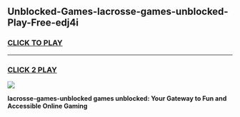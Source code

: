 
## Unblocked-Games-lacrosse-games-unblocked-Play-Free-edj4i
<h3>
<a href="https://premium76.site?title=lacrosse-games-unblocked&ref=09A">CLICK TO PLAY</a></h3>
<hr>

<h3>
<a href="https://premium76.site?title=lacrosse-games-unblocked&ref=09A">CLICK 2 PLAY</a>
  
</h3>

<a href="https://premium76.site?title=lacrosse-games-unblocked&ref=09A"><img src="https://clearcache.store/games.png"></a>


**lacrosse-games-unblocked games unblocked: Your Gateway to Fun and Accessible Online Gaming**
